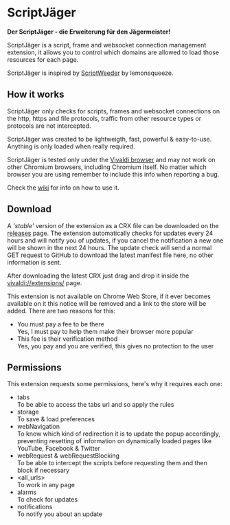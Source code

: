 # ScriptJäger
__Der ScriptJäger - die Erweiterung für den Jägermeister!__

ScriptJäger is a script, frame and websocket connection management extension, it allows you to control which domains are allowed to load those resources for each page.

ScriptJäger is inspired by [ScriptWeeder](https://github.com/lemonsqueeze/scriptweeder) by lemonsqueeze.

## How it works
ScriptJäger only checks for scripts, frames and websocket connections on the http, https and file protocols, traffic from other resource types or protocols are not intercepted.

ScriptJäger was created to be lightweigth, fast, powerful & easy-to-use. Anything is only loaded when really required.

ScriptJäger is tested only under the [Vivaldi browser](https://vivaldi.com/) and may not work on other Chromium browsers, including Chromium itself. No matter which browser you are using remember to include this info when reporting a bug.

Check the [wiki](https://github.com/An-dz/ScriptJaeger/wiki) for info on how to use it.

## Download
A _'stable'_ version of the extension as a CRX file can be downloaded on the [releases](https://github.com/An-dz/ScriptJaeger/releases) page. The extension automatically checks for updates every 24 hours and will notify you of updates, if you cancel the notification a new one will be shown in the next 24 hours. The update check will send a normal GET request to GitHub to download the latest manifest file here, no other information is sent.

After downloading the latest CRX just drag and drop it inside the <vivaldi://extensions/> page.

This extension is not available on Chrome Web Store, if it ever becomes available on it this notice will be removed and a link to the store will be added. There are two reasons for this:

* You must pay a fee to be there  
Yes, I must pay to help them make their browser more popular
* This fee is their verification method  
Yes, you pay and you are verified, this gives no protection to the user

## Permissions
This extension requests some permissions, here's why it requires each one:

* tabs  
To be able to access the tabs url and so apply the rules
* storage  
To save & load preferences
* webNavigation  
To know which kind of redirection it is to update the popup accordingly, preventing resetting of information on dynamically loaded pages like YouTube, Facebook & Twitter
* webRequest & webRequestBlocking  
To be able to intercept the scripts before requesting them and then block if necessary
* \<all_urls>  
To work in any page
* alarms  
To check for updates
* notifications  
To notify you about an update
